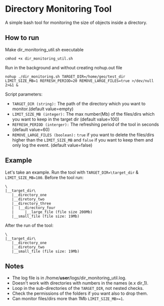 # Directory Monitoring Tool
A simple bash tool for monitoring the size of objects inside a directory.

## How to run
Make dir_monitoring_util.sh executable
```{shell}
cmhod +x dir_monitoring_util.sh
```
Run in the background and without creating nohup.out file

```{shell}
nohup ./dir_monitoring.sh TARGET_DIR=/home/geo/test_dir LIMIT_SIZE_MB=1 REFRESH_PERIOD=20 REMOVE_LARGE_FILES=true >/dev/null 2>&1 & 
```
Script parameters:
* `TARGET_DIR (string):` The path of the directory which you want to monitor.(default value=empty)
* `LIMIT_SIZE_MB (integer):` The max number(Mb) of the files/dirs which you want to keep in the target dir (default value=100)
* `REFRESH_PERIOD (interger):` The refreshing period of the tool in seconds (default value=60)
* `REMOVE_LARGE_FILES (boolean):` `true` if you want to delete the files/dirs higher than the `LIMIT_SIZE_MB` and `false` if you want to keep them and only log the event. (default value=false)

## Example
Let's take an example. Run the tool with `TARGET_DIR=\target_dir` & `LIMIT_SIZE_MB=100`.
Before the tool run:
```{shell}
\
|__target_dir\
   |__directory_one
   |__diretory_two
   |__directory_three
   |  |__directory_four
   |     |__large_file (file size 200Mb)
   |__small_file (file size: 19Mb)
```
After the run of the tool:
```{shell}
\
|__target_dir\
   |__directory_one
   |__diretory_two
   |__small_file (file size: 19Mb)
```


## Notes
* The log file is in /home/**user**/logs/dir_monitoring_util.log.
* Doesn't work with directories with numbers in the names (e.x dir_1).
* Loop in the sub-directories of the `TARGET_DIR`, not nested checks.
* Check the permissions of the folders if you want also to drop them.
* Can monitor files/dirs more than 1Mb `LIMIT_SIZE_MB>=1`.
